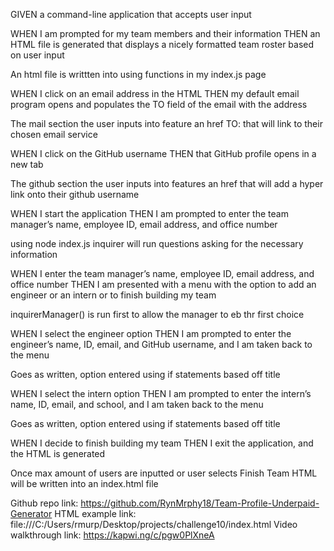 GIVEN a command-line application that accepts user input

WHEN I am prompted for my team members and their information
THEN an HTML file is generated that displays a nicely formatted team roster based on user input

An html file is writtten into using functions in my index.js page

WHEN I click on an email address in the HTML
THEN my default email program opens and populates the TO field of the email with the address

The mail section the user inputs into feature an href TO: that will link to their chosen email service

WHEN I click on the GitHub username
THEN that GitHub profile opens in a new tab

The github section the user inputs into features an href that will add a hyper link onto their github username

WHEN I start the application
THEN I am prompted to enter the team manager’s name, employee ID, email address, and office number

using node index.js inquirer will run questions asking for the necessary information

WHEN I enter the team manager’s name, employee ID, email address, and office number
THEN I am presented with a menu with the option to add an engineer or an intern or to finish building my team

inquirerManager() is run first to allow the manager to eb thr first choice

WHEN I select the engineer option
THEN I am prompted to enter the engineer’s name, ID, email, and GitHub username, and I am taken back to the menu

Goes as written, option entered using if statements based off title

WHEN I select the intern option
THEN I am prompted to enter the intern’s name, ID, email, and school, and I am taken back to the menu

Goes as written, option entered using if statements based off title

WHEN I decide to finish building my team
THEN I exit the application, and the HTML is generated

Once max amount of users are inputted or user selects Finish Team HTML will be written into an index.html file


Github repo link: https://github.com/RynMrphy18/Team-Profile-Underpaid-Generator
HTML example link: file:///C:/Users/rmurp/Desktop/projects/challenge10/index.html
Video walkthrough link: https://kapwi.ng/c/pgw0PlXneA
